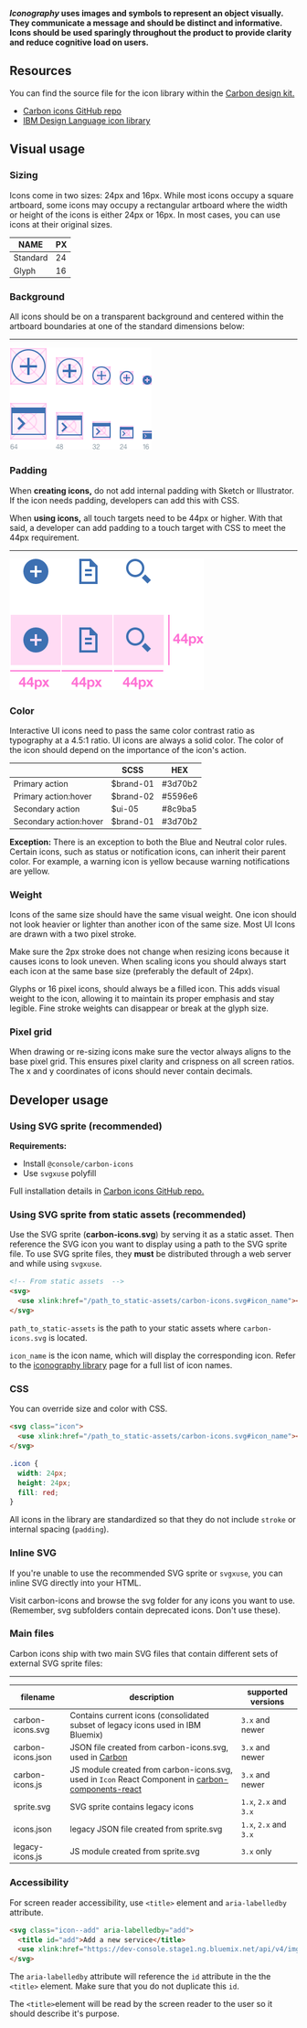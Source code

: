 **_Iconography_ uses images and symbols to represent an object visually. They communicate a message and should be distinct and informative. Icons should be used sparingly throughout the product to provide clarity and reduce cognitive load on users.**

## Resources

You can find the source file for the icon library within the <a href="https://github.com/carbon-design-system/carbon-design-kit" target=blank>Carbon design kit.</a>

- <a href="https://github.com/carbon-design-system/carbon-icons" target=blank>Carbon icons GitHub repo</a>
- <a href="http://www.ibm.com/design/language/resources/icon-library/" target=blank>IBM Design Language icon library</a>

## Visual usage

### Sizing

Icons come in two sizes: 24px and 16px.
While most icons occupy a square artboard, some icons may occupy a rectangular artboard where the width or height of the icons is either 24px or 16px. In most cases, you can use icons at their original sizes.

| NAME     | PX |
|----------|----|
| Standard | 24 |
| Glyph    | 16 |

### Background

All icons should be on a transparent background and centered within the artboard boundaries at one of the standard dimensions below:

---
![icon usage](images/icon-usage-1.png)

### Padding

When **creating icons,** do not add internal padding with Sketch or Illustrator. If the icon needs padding, developers can add this with CSS.

When **using icons,** all touch targets need to be 44px or higher. With that said, a developer can add padding to a touch target with CSS to meet the 44px requirement.

---
![icon padding](images/icon-usage-2.png)

### Color

Interactive UI icons need to pass the same color contrast ratio as typography at a 4.5:1 ratio. UI icons are always a solid color. The color of the icon should depend on the importance of the icon's action.

|                        | SCSS      | HEX     |
|------------------------|-----------|---------|
| Primary action         | $brand-01 | #3d70b2 |
| Primary action:hover   | $brand-02 | #5596e6 |
| Secondary action       | $ui-05    | #8c9ba5 |
| Secondary action:hover | $brand-01 | #3d70b2 |

**Exception:** There is an exception to both the Blue and Neutral color rules. Certain icons, such as status or notification icons, can inherit their parent color. For example, a warning icon is yellow because warning notifications are yellow.

### Weight

Icons of the same size should have the same visual weight. One icon should not look heavier or lighter than another icon of the same size. Most UI Icons are drawn with a two pixel stroke.

Make sure the 2px stroke does not change when resizing icons because it causes
icons to look uneven. When scaling icons you should always start each icon at the same base size (preferably the default of 24px).

Glyphs or 16 pixel icons, should always be a filled icon. This adds visual weight to the icon, allowing it to maintain its proper emphasis and stay legible. Fine stroke weights can disappear or break at the glyph size.

### Pixel grid

When drawing or re-sizing icons make sure the vector always aligns to the base pixel grid. This ensures pixel clarity and crispness on all screen ratios. The x and y coordinates of icons should never contain decimals.

## Developer usage

### Using SVG sprite (recommended)

**Requirements:**

- Install `@console/carbon-icons`
- Use `svgxuse` polyfill

Full installation details in <a href="https://github.com/carbon-design-system/carbon-icons">Carbon icons GitHub repo.</a>

### Using SVG sprite from static assets (recommended)

Use the SVG sprite (__carbon-icons.svg__) by serving it as a static asset.
Then reference the SVG icon you want to display using a path to the SVG sprite file.
To use SVG sprite files, they __must__ be distributed through a web server and while using `svgxuse`.

```html
<!-- From static assets  -->
<svg>
  <use xlink:href="/path_to_static-assets/carbon-icons.svg#icon_name"></use>
</svg>
```

`path_to_static-assets` is the path to your static assets where `carbon-icons.svg` is located.

`icon_name` is the icon name, which will display the corresponding icon. Refer to the <a href="http://carbondesignsystem.com/style/iconography" target=blank>iconography library</a> page for a full list of icon names.

### CSS

You can override size and color with CSS.

```html
<svg class="icon">
  <use xlink:href="/path_to_static-assets/carbon-icons.svg#icon_name"></use>
</svg>
```

```css
.icon {
  width: 24px;
  height: 24px;
  fill: red;
}
```

All icons in the library are standardized so that they do not include `stroke` or internal spacing (`padding`).

### Inline SVG

If you're unable to use the recommended SVG sprite or `svgxuse`, you can inline SVG directly into your HTML.

Visit carbon-icons and browse the svg folder for any icons you want to use. (Remember, svg subfolders contain deprecated icons. Don't use these).

### Main files

Carbon icons ship with two main SVG files that contain different sets of external SVG sprite files:

---
| filename | description | supported versions|
|-----|--------|---------------|
|carbon-icons.svg| Contains current icons (consolidated subset of legacy icons used in IBM Bluemix) | `3.x` and newer|
|carbon-icons.json| JSON file created from carbon-icons.svg, used in [Carbon](http://carbondesignsystem.com/style/iconography/library) | `3.x` and newer|
|carbon-icons.js| JS module created from carbon-icons.svg, used in `Icon` React Component in [carbon-components-react](#) | `3.x` and newer|
|sprite.svg| SVG sprite contains legacy icons | `1.x`, `2.x` and `3.x`|
|icons.json| legacy JSON file created from sprite.svg | `1.x`, `2.x` and `3.x`|
|legacy-icons.js| JS module created from sprite.svg | `3.x` only|

### Accessibility

For screen reader accessibility, use `<title>` element and `aria-labelledby` attribute.

```html
<svg class="icon--add" aria-labelledby="add">
  <title id="add">Add a new service</title>
  <use xlink:href="https://dev-console.stage1.ng.bluemix.net/api/v4/img/sprite.svg#common--add"></use>
</svg>
```

The `aria-labelledby` attribute will reference the `id` attribute in the the `<title>` element.
Make sure that you do not duplicate this `id`.

The `<title>`element will be read by the screen reader to the user so it should describe it's purpose.
